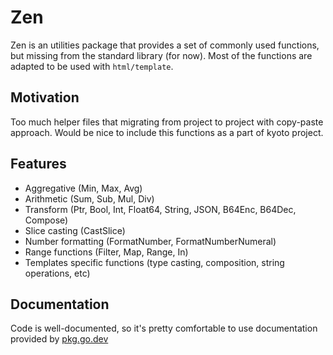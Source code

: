 
# Zen

Zen is an utilities package that provides a set of commonly used functions, but missing from the standard library (for now).
Most of the functions are adapted to be used with `html/template`.

## Motivation

Too much helper files that migrating from project to project with copy-paste approach.
Would be nice to include this functions as a part of kyoto project.

## Features

- Aggregative (Min, Max, Avg)
- Arithmetic (Sum, Sub, Mul, Div)
- Transform (Ptr, Bool, Int, Float64, String, JSON, B64Enc, B64Dec, Compose)
- Slice casting (CastSlice)
- Number formatting (FormatNumber, FormatNumberNumeral)
- Range functions (Filter, Map, Range, In)
- Templates specific functions (type casting, composition, string operations, etc)

## Documentation

Code is well-documented, so it's pretty comfortable to use documentation provided by [pkg.go.dev](https://pkg.go.dev/github.com/kyoto-framework/zen)
